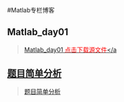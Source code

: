 #Matlab专栏博客

## Matlab_day01
> [Matlab_day01](matlab_day01.md)<a href="./Download/matlab_day01.md.tar.gz"><font color="red"> 点击下载源文件</font></a

## 题目简单分析
> [题目简单分析](题目简单分析.md)